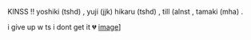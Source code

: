 KINSS !!
yoshiki (tshd) , yuji (jjk) hikaru (tshd) , till (alnst , tamaki (mha) .



i give up w ts i dont get it 💔
[image](https://github.com/user-attachments/assets/65295abc-c8a9-4eaa-a6cf-861f0cd5c4b1)]
